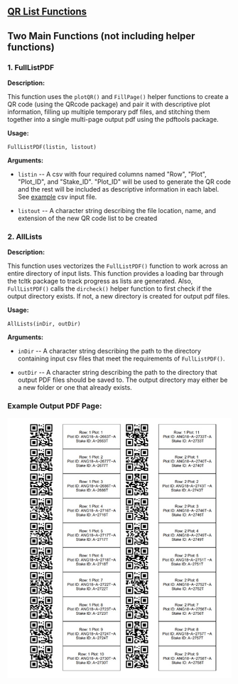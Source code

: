 ## **[QR List Functions](https://github.com/mchizk1/UA_Fruit_Breeding/blob/main/QRlist/QRlist.R)**

## Two Main Functions (not including helper functions)

### 1. FullListPDF

**Description:**

This function uses the `plotQR()` and `FillPage()` helper functions to create a QR code (using the
QRcode package) and pair it with descriptive plot information, filling up multiple temporary pdf 
files, and stitching them together into a single multi-page output pdf using the pdftools package.

**Usage:**

    FullListPDF(listin, listout)

**Arguments:**

* `listin` -- A csv with four required columns named "Row", "Plot", "Plot_ID", and "Stake_ID".  "Plot_ID" will be used to generate the QR code and the rest will be included as descriptive 
information in each label. See [example](https://github/mchizk1/UA_Fruit_Breeding/blob/main/QRlist/) csv input file.

* `listout` -- A character string describing the file location, name, and extension of the new
QR code list to be created


### 2. AllLists

**Description:**

This function uses vectorizes the `FullListPDF()` function to work across an entire directory
of input lists.  This function provides a loading bar through the tcltk package to track 
progress as lists are generated.  Also, `FullListPDF()` calls the `dircheck()` helper function
to first check if the output directory exists.  If not, a new directory is created for output
pdf files.

**Usage:**

    AllLists(inDir, outDir)

**Arguments:**

* `inDir` -- A character string describing the path to the directory containing input csv files
that meet the requirements of `FullListPDF()`.

* `outDir` -- A character string describing the path to the directory that output PDF files should
be saved to.  The output directory may either be a new folder or one that already exists.

### Example Output PDF Page:

![QRexample](https://github.com/mchizk1/UA_Fruit_Breeding/blob/main/QRlist/QRpic.jpg)
